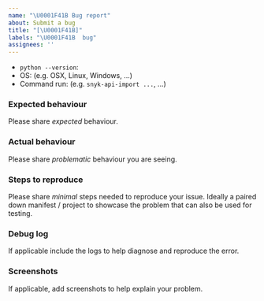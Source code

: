 ```yaml
---
name: "\U0001F41B Bug report"
about: Submit a bug
title: "[\U0001F41B]"
labels: "\U0001F41B  bug"
assignees: ''
---
```


- `python --version`:
- OS: (e.g. OSX, Linux, Windows, ...)
- Command run: (e.g. `snyk-api-import ...`, ...)

### Expected behaviour
Please share _expected_ behaviour.

### Actual behaviour
Please share _problematic_ behaviour you are seeing.

### Steps to reproduce
Please share _minimal_ steps needed to reproduce your issue. Ideally
a paired down manifest / project to showcase the problem that can also
be used for testing.


### Debug log
If applicable include the logs to help diagnose and reproduce the error.

### Screenshots
If applicable, add screenshots to help explain your problem.